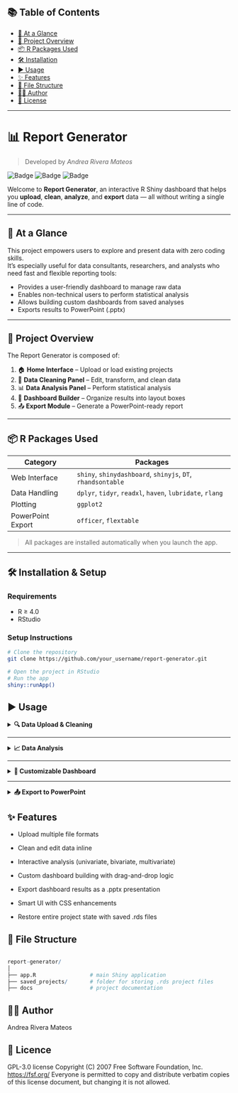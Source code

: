 
## 📚 Table of Contents

- [🚀 At a Glance](#-at-a-glance)
- [🧠 Project Overview](#-project-overview)
- [📦 R Packages Used](#-r-packages-used)
- [🛠️ Installation](#-installation--setup)
- [▶️ Usage](#usage)
- [✨ Features](#features)
- [📁 File Structure](#file-structure)
- [👩‍💻 Author](#author)
- [🪪 License](#license)

---

# 📊 Report Generator

> Developed by *Andrea Rivera Mateos*

![Badge](https://img.shields.io/badge/R_code-%23276DC3?logo=R&labelColor=white&logoColor=%23276DC3)
![Badge](https://img.shields.io/badge/HTML-grey?logo=html5&logoColor=gray&labelColor=white)
![Badge](https://img.shields.io/badge/CSS-blue?logo=css3&logoColor=white&labelColor=white)

Welcome to **Report Generator**, an interactive R Shiny dashboard that helps you **upload**, **clean**, **analyze**, and **export** data — all without writing a single line of code.

---

## 🚀 At a Glance

This project empowers users to explore and present data with zero coding skills.  
It’s especially useful for data consultants, researchers, and analysts who need fast and flexible reporting tools:

- Provides a user-friendly dashboard to manage raw data
- Enables non-technical users to perform statistical analysis
- Allows building custom dashboards from saved analyses
- Exports results to PowerPoint (.pptx)

---

## 🧠 Project Overview

The Report Generator is composed of:

1. 🏠 **Home Interface** – Upload or load existing projects
2. 🧽 **Data Cleaning Panel** – Edit, transform, and clean data
3. 📊 **Data Analysis Panel** – Perform statistical analysis
4. 🧱 **Dashboard Builder** – Organize results into layout boxes
5. 📤 **Export Module** – Generate a PowerPoint-ready report

---

## 📦 R Packages Used

| Category            | Packages                                                             |
|---------------------|----------------------------------------------------------------------|
| Web Interface        | `shiny`, `shinydashboard`, `shinyjs`, `DT`, `rhandsontable`         |
| Data Handling        | `dplyr`, `tidyr`, `readxl`, `haven`, `lubridate`, `rlang`           |
| Plotting             | `ggplot2`                                                            |
| PowerPoint Export    | `officer`, `flextable`                                               |

> All packages are installed automatically when you launch the app.

---

## 🛠️ Installation & Setup

### Requirements

- R ≥ 4.0
- RStudio

### Setup Instructions

```bash
# Clone the repository
git clone https://github.com/your_username/report-generator.git

# Open the project in RStudio
# Run the app
shiny::runApp()

```


## ▶ Usage

<details>
<summary><strong> 🔍 Data Upload & Cleaning </strong></summary>

- Import `.csv`, `.xlsx`, `.xls`, or `.dta` files.
- Clean your dataset with tools to:
  - Rename variables
  - Drop rows with missing values
  - Fill NAs with *Mean* or *"Unknown"*
  - Parse dates, recode values, and more!
- Undo recent edits before committing changes.

</details>

---

<details>
<summary><strong> 📈 Data Analysis </strong></summary>

- **Univariate**: Frequency, Mean, Median, Std Dev, Histograms, Boxplots
- **Bivariate**: Contingency tables, Scatterplots with regression lines
- **Multivariate**: Missingness summaries

</details>

---

<details>
<summary><strong> 🧩 Customizable Dashboard </strong></summary>

- Drag-and-drop saved analyses into layout slots
- Choose between table or chart views
- Automatically rebuild dashboard UI

</details>

---

<details>
<summary><strong> 📤 Export to PowerPoint </strong></summary>

- Create a presentation-ready `.pptx` report
- Includes tables, charts, and project info
- Powered by [`officer`](https://davidgohel.github.io/officer/) and [`flextable`](https://davidgohel.github.io/flextable/)

</details>


## ✨ Features

- Upload multiple file formats

- Clean and edit data inline

- Interactive analysis (univariate, bivariate, multivariate)

- Custom dashboard building with drag-and-drop logic

- Export dashboard results as a .pptx presentation

- Smart UI with CSS enhancements

- Restore entire project state with saved .rds files



## 📁 File Structure

```r

report-generator/
│
├── app.R                 # main Shiny application
├── saved_projects/       # folder for storing .rds project files
├── docs                  # project documentation

```

## 👩‍💻 Author

Andrea Rivera Mateos

## 🪪 Licence

GPL-3.0 license
Copyright (C) 2007 Free Software Foundation, Inc. <https://fsf.org/>
Everyone is permitted to copy and distribute verbatim copies of this license document, but changing it is not allowed.

